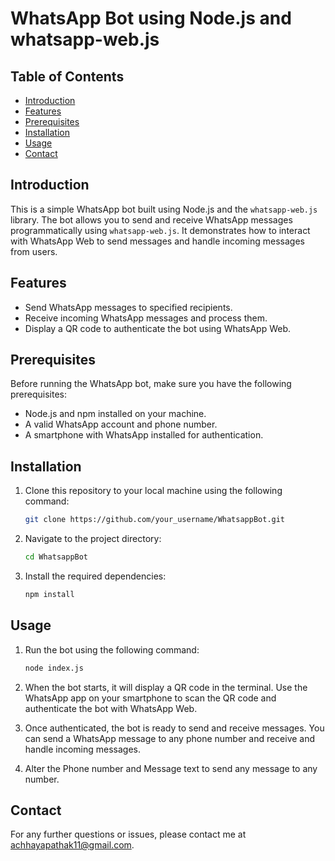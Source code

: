 # WhatsApp Bot using Node.js and whatsapp-web.js

## Table of Contents

- [Introduction](#introduction)
- [Features](#features)
- [Prerequisites](#prerequisites)
- [Installation](#installation)
- [Usage](#usage)
- [Contact](#contact)

## Introduction

This is a simple WhatsApp bot built using Node.js and the `whatsapp-web.js` library. The bot allows you to send and receive WhatsApp messages programmatically using `whatsapp-web.js`. It demonstrates how to interact with WhatsApp Web to send messages and handle incoming messages from users.

## Features

- Send WhatsApp messages to specified recipients.
- Receive incoming WhatsApp messages and process them.
- Display a QR code to authenticate the bot using WhatsApp Web.

## Prerequisites

Before running the WhatsApp bot, make sure you have the following prerequisites:

- Node.js and npm installed on your machine.
- A valid WhatsApp account and phone number.
- A smartphone with WhatsApp installed for authentication.

## Installation

1. Clone this repository to your local machine using the following command:

   ```bash
   git clone https://github.com/your_username/WhatsappBot.git
   ```

2. Navigate to the project directory:
   
   ```bash
   cd WhatsappBot
   ```

3. Install the required dependencies:
   
   ```bash
   npm install
   ```

## Usage

1. Run the bot using the following command:
   
   ```bash
   node index.js
   ```

2. When the bot starts, it will display a QR code in the terminal. Use the WhatsApp app on your smartphone to scan the QR code and authenticate the bot with WhatsApp Web.

3. Once authenticated, the bot is ready to send and receive messages. You can send a WhatsApp message to any phone number and receive and handle incoming messages.

4. Alter the Phone number and Message text to send any message to any number.

## Contact

For any further questions or issues, please contact me at [achhayapathak11@gmail.com](mailto:achhayapathak11@gmail.com).
